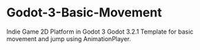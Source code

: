 # Godot-3-Basic-Movement
Indie Game 2D Platform in Godot 3
Godot 3.2.1
Template for basic movement and jump using AnimationPlayer.
